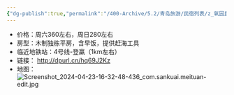 ```yaml
---
{"dg-publish":true,"permalink":"/400-Archive/5.2/青岛旅游/民宿列表/z_氧园民宿-崂山/"}
---
```


- 价格：周六360左右，周日280左右
- 房型：木制独栋平房，含早饭，提供赶海工具
- 临近地铁站：4号线-登羸（1km左右）
- 链接： http://dpurl.cn/hq69J2Kz
- 地图：![Screenshot_2024-04-23-16-32-48-436_com.sankuai.meituan-edit.jpg](/img/user/800-%E5%85%B6%E4%BB%96/801-%E5%9B%BE%E7%89%87/Screenshot_2024-04-23-16-32-48-436_com.sankuai.meituan-edit.jpg)
